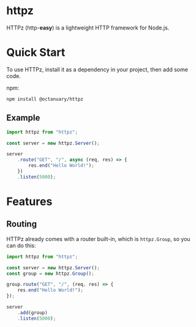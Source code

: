 # httpz
HTTPz (http-**easy**) is a lightweight HTTP framework for Node.js.


# Quick Start
To use HTTPz, install it as a dependency in your project, then add some code.

npm:
```
npm install @octanuary/httpz
```

## Example
```js
import httpz from "httpz";

const server = new httpz.Server();

server
	.route("GET", "/", async (req, res) => {
		res.end("Hello World!");
	})
	.listen(5000);
```


# Features

## Routing
HTTPz already comes with a router built-in, which is `httpz.Group`, so you can do this:

```js
import httpz from "httpz";

const server = new httpz.Server();
const group = new httpz.Group();

group.route("GET", "/", (req, res) => {
	res.end("Hello World!");
});

server
	.add(group)
	.listen(5000);
```
